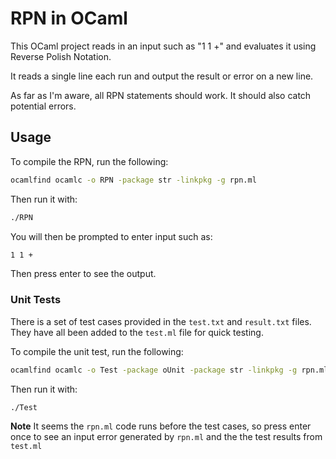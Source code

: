 # RPN in OCaml 

This OCaml project reads in an input such as "1 1 +" and evaluates it using Reverse Polish Notation. 

It reads a single line each run and output the result or error on a new line.

As far as I'm aware, all RPN statements should work. It should also catch potential errors.

## Usage

To compile the RPN, run the following:

```bash
ocamlfind ocamlc -o RPN -package str -linkpkg -g rpn.ml
```

Then run it with:

```bash
./RPN
```

You will then be prompted to enter input such as:

```bash
1 1 +
```

Then press enter to see the output.

### Unit Tests

There is a set of test cases provided in the `test.txt` and `result.txt` files. They have all been added to the `test.ml` file for quick testing.

To compile the unit test, run the following:

```bash
ocamlfind ocamlc -o Test -package oUnit -package str -linkpkg -g rpn.ml test.ml
```

Then run it with:

```bash
./Test
```

**Note** It seems the `rpn.ml` code runs before the test cases, so press enter once to see an input error generated by `rpn.ml` and the the test results from `test.ml`